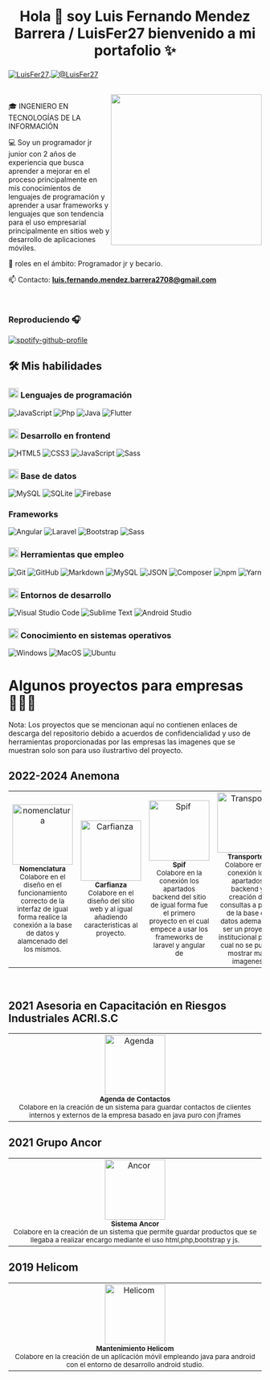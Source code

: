 <h1 align="center">Hola 👋 soy Luis Fernando Mendez Barrera / LuisFer27 bienvenido a mi portafolio ✨ </h1> 

<p align="left">
<a href="www.linkedin.com/in/luis-fernando-méndez-barrera-211b59172" target="blank"><img align="center" src="https://img.shields.io/badge/LinkedIn-0077B5?style=for-the-badge&logo=linkedin&logoColor=white" alt="LuisFer27"/>
</a>
<a href = "mailto:luis.fernando.mendez.barrera2708@gmail.com" target="blank"><img align="center" src="https://img.shields.io/badge/Gmail-D14836?style=for-the-badge&logo=gmail&logoColor=white" alt="@LuisFer27"/></a>
  </p>
<br>
<!--Intro start-->
<img align="right" src="https://www.kindpng.com/picc/m/274-2748314_freetoedit-menherachan-animegirl-animecute-png-kawaii-anime-girl.png" height="300" width="300">
<p align="left">
🎓 INGENIERO EN TECNOLOGÍAS DE LA INFORMACIÓN

💻 Soy un programador jr junior con 2 años de experiencia que busca aprender a mejorar en el proceso principalmente en mis conocimientos de lenguajes de programación y aprender a usar frameworks y lenguajes que son tendencia para el uso empresarial principalmente en sitios web y desarrollo de aplicaciones móviles.

📝 roles en el ámbito: Programador jr y becario.

📫 Contacto: **luis.fernando.mendez.barrera2708@gmail.com**

<!--Intro end-->
  </p>
<br>

### Reproduciendo 🎧
[![spotify-github-profile](https://spotify-github-profile.kittinanx.com/api/view?uid=12183460373&cover_image=true&theme=novatorem&show_offline=true&background_color=121212&interchange=true&bar_color_cover=true&bar_color=53b14f)](https://spotify-github-profile.kittinanx.com/api/view?uid=12183460373&redirect=true)

## 🛠️ Mis habilidades

### <picture> <img src = "https://github.com/7oSkaaa/7oSkaaa/blob/main/Images/Programming_Languages.gif?raw=true" width = 20px>  </picture> Lenguajes de programación

![JavaScript](https://img.shields.io/badge/JavaScript-F7DF1E?style=flat-square&logo=JavaScript&logoColor=white)
![Php](https://img.shields.io/badge/Php-A8B9CC?style=flat-square&logo=Php&logoColor=white)
![Java](https://img.shields.io/badge/Java-%23ED8B00.svg?logo=openjdk&logoColor=white)
![Flutter](https://img.shields.io/badge/Flutter-02569B?logo=flutter&logoColor=fff)

### <picture> <img src = "https://github.com/7oSkaaa/7oSkaaa/blob/main/Images/Front_End.gif?raw=true" width = 20px>  </picture> Desarrollo en frontend

![HTML5](https://img.shields.io/badge/HTML-E34F26?style=flat-square&logo=HTML5&logoColor=white)
![CSS3](https://img.shields.io/badge/CSS-1572B6?style=flat-square&logo=CSS3&logoColor=white)
![JavaScript](https://img.shields.io/badge/JavaScript-F7DF1E?style=flat-square&logo=JavaScript&logoColor=white)
![Sass](https://img.shields.io/badge/Sass-C69?logo=sass&logoColor=fff)

### <picture> <img src = "https://github.com/7oSkaaa/7oSkaaa/blob/main/Images/CP_PS.gif?raw=true" width = 20px>  </picture> Base de datos
![MySQL](https://img.shields.io/badge/MySQL-4479A1?style=flat-square&logo=MySQL&logoColor=white)
![SQLite](https://img.shields.io/badge/SQLite-%2307405e.svg?logo=sqlite&logoColor=white)
![Firebase](https://img.shields.io/badge/Firebase-039BE5?logo=Firebase&logoColor=white)

### Frameworks
![Angular](https://img.shields.io/badge/Angular-%23DD0031.svg?logo=angular&logoColor=white)
![Laravel](https://img.shields.io/badge/Laravel-%23FF2D20.svg?logo=laravel&logoColor=white)
![Bootstrap](https://img.shields.io/badge/Bootstrap-7952B3?logo=bootstrap&logoColor=fff)
![Sass](https://img.shields.io/badge/Sass-C69?logo=sass&logoColor=fff)

### <picture> <img src = "https://github.com/7oSkaaa/7oSkaaa/blob/main/Images/Software_Tools.gif?raw=true" width = 20px>  </picture> Herramientas que empleo

![Git](https://img.shields.io/badge/Git-F05032?style=flat-square&logo=Git&logoColor=white)
![GitHub](https://img.shields.io/badge/GitHub-181717?style=flat-square&logo=GitHub&logoColor=white)
![Markdown](https://img.shields.io/badge/Markdown-000000?style=flat-square&logo=Markdown&logoColor=white)
![MySQL](https://img.shields.io/badge/MySQL-4479A1?style=flat-square&logo=MySQL&logoColor=white)
![JSON](https://img.shields.io/badge/JSON-000000?style=flat-square&logo=JSON&logoColor=white)
![Composer](https://img.shields.io/badge/Composer-885630?logo=composer&logoColor=fff)
![npm](https://img.shields.io/badge/npm-CB3837?logo=npm&logoColor=fff)
![Yarn](https://img.shields.io/badge/Yarn-2C8EBB?logo=yarn&logoColor=fff)

### <picture> <img src = "https://github.com/7oSkaaa/7oSkaaa/blob/main/Images/IDEs.gif?raw=true" width = 20px>  </picture> Entornos de desarrollo

![Visual Studio Code](https://custom-icon-badges.demolab.com/badge/Visual%20Studio%20Code-0078d7.svg?logo=vsc&logoColor=white)
![Sublime Text](https://img.shields.io/badge/Sublime%20Text-%23575757.svg?logo=sublime-text&logoColor=important)
![Android Studio](https://img.shields.io/badge/Android%20Studio-3DDC84?style=flat&logo=AndroidStudio&logoColor=white)
### <picture> <img src = "https://github.com/7oSkaaa/7oSkaaa/blob/main/Images/OS.gif?raw=true" width = 20px>  </picture> Conocimiento en sistemas operativos

![Windows](https://img.shields.io/badge/Windows-0078D6?style=flat-square&logo=Windows&logoColor=white)
![MacOS](https://img.shields.io/badge/MacOS-000000?style=flat-square&logo=macOS&logoColor=white)
![Ubuntu](https://img.shields.io/badge/Ubuntu-E95420?style=flat-square&logo=Ubuntu&logoColor=white)

<h1>Algunos proyectos para empresas👨🏻‍💻</h1>

 Nota: Los proyectos que se mencionan aquí no contienen enlaces de descarga del repositorio debido a acuerdos de confidencialidad y uso de herramientas proporcionadas por las empresas las imagenes que se muestran solo son para uso ilustrartivo del proyecto.

## 2022-2024 Anemona
<table align="center">
  <tr>
    <td align="center">
          <img src="https://lh3.googleusercontent.com/d/1h_kC_oSOWJZUKlc0mnl_SHEZYjuyjuMQ" width="120" alt="nomenclatura" />
      <br/>
  <sub><b>Nomenclatura</b></sub>
          <br/>
        <sub>Colabore en el diseño en el funcionamiento correcto de la interfaz de igual forma realice la conexión a la base de datos y alamcenado del los mismos.</sub>
      <br />
    </td>
    <td align="center">
          <img src="https://lh3.googleusercontent.com/d/1Rftztrvhp_qvtVN6BGNXiAYpUUVXkAN2" width="120" alt="Carfianza" />
          <br />
          <sub><b>Carfianza </b></sub>
          <br/>
        <sub> Colabore en el diseño del sitio web y al igual añadiendo caracteristicas al proyecto.</sub>
      <br />
    </td>
    <td align="center">
          <img src="https://lh3.googleusercontent.com/d/1MO2fn9A1K6BwTIIocBRtCFkkXmmOZ3w3" width="120" alt="Spif" />
          <br />
          <sub><b>Spif</b></sub>
      <br/>
         <sub>Colabore en la conexión los apartados backend del sitio de igual forma fue el primero proyecto en el cual empece a usar los frameworks de laravel y angular de </sub>
      <br />
    </td>
        <td align="center">
          <img src="https://lh3.googleusercontent.com/d/1kU7PVMA2SckdiTIdqSGCGDisLn49BMwP" width="120" alt="Transporte" />
          <br />
          <sub><b>Transportes</b></sub>
      <br/>
         <sub>Colabore en la conexión los apartados backend y creación de consultas a partir de la base de datos ademas de ser un proyecto institucional por lo cual no se puede mostrar más imagenes</sub>
      <br/>
    </td>
  </tr>
</table>
</br>

## 2021 Asesoria en Capacitación en Riesgos Industriales ACRI.S.C
<table align="center">
  <tr>
    <td align="center">
          <img src="https://lh3.googleusercontent.com/d/1ady72SVe0edg-Bxa6IQ0NI_A_9NSrqzJ" width="120" alt="Agenda"/>
      <br/>
  <sub><b>Agenda de Contactos </b></sub>
          <br/>
        <sub>Colabore en la creación de un sistema para guardar contactos de clientes internos y externos de la empresa basado en java puro con jframes </sub>
      <br />
    </td>
    </td>
  </tr>
</table>

## 2021 Grupo Ancor
<table align="center">
  <tr>
    <td align="center">
          <img src="https://lh3.googleusercontent.com/d/1Az597sdVyHGXUYiYkGA0jMKmnAWI9SK8" width="120" alt="Ancor"/>
      <br/>
  <sub><b>Sistema Ancor </b></sub>
          <br/>
        <sub>Colabore en la creación de un sistema que permite guardar productos que se llegaba a realizar encargo mediante el uso html,php,bootstrap y js.</sub>
      <br />
    </td>
    </td>
  </tr>
</table>

## 2019 Helicom
<table align="center">
  <tr>
    <td align="center">
          <img src="https://lh3.googleusercontent.com/d/1I6R-WHP3XrppvrpJkOKlfBgHhyoZp4uc" width="120" alt="Helicom"/>
      <br/>
  <sub><b>Mantenimiento Helicom</b></sub>
          <br/>
        <sub>Colabore en la creación de un aplicación móvil empleando java para android con el entorno de desarrollo android studio.</sub>
      <br />
    </td>
    </td>
  </tr>
</table>

